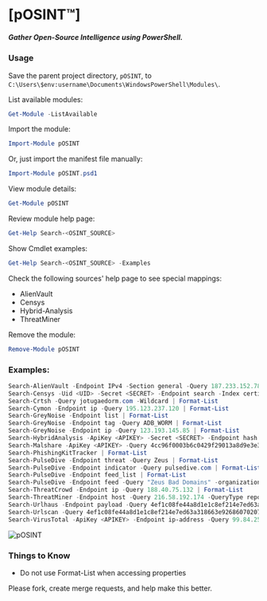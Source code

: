 # [pOSINT™]  
##### Gather Open-Source Intelligence using PowerShell.  

### Usage  
Save the parent project directory, `pOSINT`, to `C:\Users\$env:username\Documents\WindowsPowerShell\Modules\`.  

List available modules:  
```powershell
Get-Module -ListAvailable
```

Import the module:  
```powershell
Import-Module pOSINT
```

Or, just import the manifest file manually:  
```powershell
Import-Module pOSINT.psd1
```

View module details:  
```powershell
Get-Module pOSINT
```

Review module help page:  
```powershell
Get-Help Search-<OSINT_SOURCE>
```

Show Cmdlet examples:  
```powershell
Get-Help Search-<OSINT_SOURCE> -Examples
```

Check the following sources' help page to see special mappings:  
- AlienVault  
- Censys  
- Hybrid-Analysis  
- ThreatMiner  

Remove the module:  
```powershell
Remove-Module pOSINT
```

### Examples:    
```powershell
Search-AlienVault -Endpoint IPv4 -Section general -Query 187.233.152.78 | Format-List
Search-Censys -Uid <UID> -Secret <SECRET> -Endpoint search -Index certificates -Query pandorasong.com | Format-List
Search-Crtsh -Query jotugaedorm.com -Wildcard | Format-List
Search-Cymon -Endpoint ip -Query 195.123.237.120 | Format-List
Search-GreyNoise -Endpoint list | Format-List
Search-GreyNoise -Endpoint tag -Query ADB_WORM | Format-List
Search-GreyNoise -Endpoint ip -Query 123.193.145.85 | Format-List
Search-HybridAnalysis -ApiKey <APIKEY> -Secret <SECRET> -Endpoint hash -Name hash -Query 116858001ed50d8dd02b353473a139b98820dcf620c9e70e8a51c49f62cc6581 | Format-List
Search-Malshare -ApiKey <APIKEY> -Query 4cc96f0003b6c0429f29013a8d9e3e3c | Format-List
Search-PhishingKitTracker | Format-List
Search-PulseDive -Endpoint threat -Query Zeus | Format-List
Search-PulseDive -Endpoint indicator -Query pulsedive.com | Format-List
Search-PulseDive -Endpoint feed_list | Format-List
Search-PulseDive -Endpoint feed -Query "Zeus Bad Domains" -organization abuse.ch | Format-List
Search-ThreatCrowd -Endpoint ip -Query 188.40.75.132 | Format-List
Search-ThreatMiner -Endpoint host -Query 216.58.192.174 -QueryType report_tagging | Format-List
Search-Urlhaus -Endpoint payload -Query 4ef1c08fe44a8d1e1c8ef214e7ed63a318663e926860702076bc6234fd3b1d11 | Format-List
Search-Urlscan -Query 4ef1c08fe44a8d1e1c8ef214e7ed63a318663e926860702076bc6234fd3b1d11 | Format-List
Search-VirusTotal -ApiKey <APIKEY> -Endpoint ip-address -Query 99.84.254.97 | Format-List
```
![pOSINT](https://raw.githubusercontent.com/ecstatic-nobel/pOSINT/master/static/assets/pOSINT.gif)  

### Things to Know  
- Do not use Format-List when accessing properties  

Please fork, create merge requests, and help make this better.  
